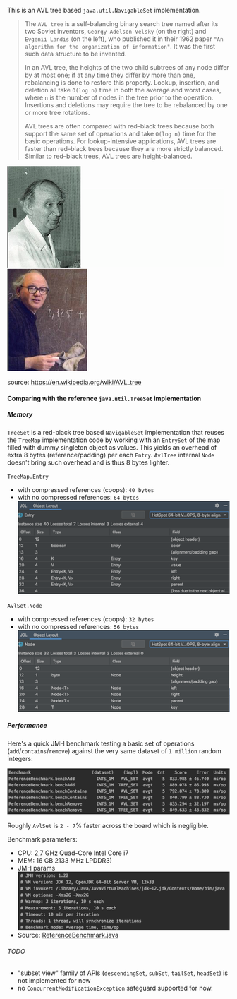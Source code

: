 This is an AVL tree based `java.util.NavigableSet` implementation.

> The `AVL tree` is a self-balancing binary search tree named after its two Soviet inventors,
> `Georgy Adelson-Velsky` (on the right) and `Evgenii Landis` (on the left), who published it in their 1962 paper
> `"An algorithm for the organization of information"`. It was the first such data structure to be invented.
> 
> In an AVL tree, the heights of the two child subtrees of any node differ by at most one; if at any time they differ
> by more than one, rebalancing is done to restore this property. 
> Lookup, insertion, and deletion all take `O(log n)` time in both the average and worst cases, 
> where `n` is the number of nodes in the tree prior to the operation. 
> Insertions and deletions may require the tree to be rebalanced by one or more tree rotations.
> 
> AVL trees are often compared with red–black trees because both support the same set of operations
> and take `O(log n)` time for the basic operations. 
> For lookup-intensive applications, AVL trees are faster than red–black trees because they are more strictly balanced.
> Similar to red–black trees, AVL trees are height-balanced.

![](img/Landis.png) ![](img/avl.gif) ![](img/Adelson-Velsky.png)  

source: https://en.wikipedia.org/wiki/AVL_tree

#### Comparing with the reference `java.util.TreeSet` implementation

##### Memory

`TreeSet` is a red-black tree based `NavigableSet` implementation that reuses the `TreeMap` implementation code 
by working with an `EntrySet` of the map filled with dummy singleton object as values. This yields an overhead
of extra 8 bytes (reference/padding) per each `Entry`.
`AvlTree` internal `Node` doesn't bring such overhead and is thus 8 bytes lighter.

`TreeMap.Entry`
- with compressed references (coops): `40 bytes`  
- with no compressed references: `64 bytes`  
![](img/mem_ref_coops.png)

`AvlSet.Node`  
- with compressed references (coops): `32 bytes`  
- with no compressed references: `56 bytes`  
![](img/mem_avl_coops.png)

##### Performance

Here's a quick JMH benchmark testing a basic set of operations (`add`/`contains`/`remove`)
against the very same dataset of `1 million` random integers:  

![](img/bench_result.png)

Roughly `AvlSet` is `2 - 7`% faster across the board which is negligible. 

Benchmark parameters:
- CPU: 2,7 GHz Quad-Core Intel Core i7
- MEM: 16 GB 2133 MHz LPDDR3)  
- JMH params    
![](img/bench_params.png)  
- Source: [ReferenceBenchmark.java](src/test/java/com/github/sabirove/util/ReferenceBenchmark.java)

###### TODO
- "subset view" family of APIs (`descendingSet`, `subSet`, `tailSet`, `headSet`) is not implemented for now
- no `ConcurrentModificationException` safeguard supported for now.
